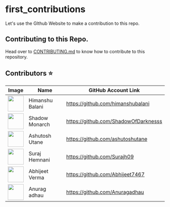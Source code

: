 # first_contributions
Let's use the GIthub Website to make a contribution to this repo. 

## Contributing to this Repo.
Head over to [CONTRIBUTING.md](https://github.com/himanshubalani/first_contributions/blob/main/CONTRIBUTING.md) to know how to contribute to this repository.

## Contributors ⭐

| Image | Name | GitHub Account Link |
|---|---|---|
| <img src="https://github.com/himanshubalani.png" width=50px> | Himanshu Balani |  https://github.com/himanshubalani
| <img src="https://github.com/ShadowOfDarknesss.png" width=50px> | Shadow Monarch |  https://github.com/ShadowOfDarknesss
| <img src="https://github.com/ashutoshutane.png" width=50px> | Ashutosh Utane |  https://github.com/ashutoshutane
| <img src="https://github.com/Surajh09.png" width=50px> | Suraj Hemnani |  https://github.com/Surajh09
| <img src="https://github.com/Abhijeet7467.png" width=50px> | Abhijeet Verma |  https://github.com/Abhijeet7467
| <img src="https://github.com/Anuragadhau.png" width=50px> | Anurag adhau |  https://github.com/Anuragadhau
